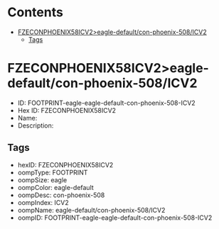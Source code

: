 



Contents
========

* [FZECONPHOENIX58ICV2>eagle-default/con-phoenix-508/ICV2](#fzeconphoenix58icv2eagle-defaultcon-phoenix-508icv2)
	* [Tags](#tags)

# FZECONPHOENIX58ICV2>eagle-default/con-phoenix-508/ICV2

- ID: FOOTPRINT-eagle-eagle-default-con-phoenix-508-ICV2
- Hex ID: FZECONPHOENIX58ICV2
- Name: 
- Description: 

## Tags

- hexID: FZECONPHOENIX58ICV2
- oompType: FOOTPRINT
- oompSize: eagle
- oompColor: eagle-default
- oompDesc: con-phoenix-508
- oompIndex: ICV2
- oompName: eagle-default/con-phoenix-508/ICV2
- oompID: FOOTPRINT-eagle-eagle-default-con-phoenix-508-ICV2
